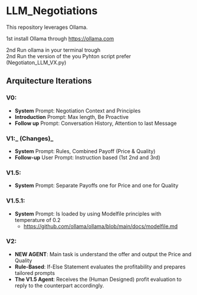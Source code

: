 # LLM_Negotiations

This repository leverages Ollama.

1st install Ollama through https://ollama.com

2nd Run ollama in your terminal trough  
2nd Run the version of the you Pyhton script prefer (Negotiaton_LLM_VX.py)

## Arquitecture Iterations

### **V0**:
  - **System** Prompt: Negotiation Context and Principles
  - **Introduction** Prompt: Max length, Be Proactive
  - **Follow up** Prompt: Conversation History, Attention to last Message
    
### **V1**:_ (Changes)_
  - **System** Prompt: Rules, Combined Payoff (Price & Quality)
  - **Follow-up** User Prompt: Instruction based (1st 2nd and 3rd)
    
### **V1.5**:
- **System** Prompt: Separate Payoffs one for Price and one for Quality
  
### **V1.5.1**:
- **System** Prompt: Is loaded by using Modelfile principles with temperature of 0.2
  - https://github.com/ollama/ollama/blob/main/docs/modelfile.md

 ### **V2**:
- **NEW AGENT**: Main task is understand the offer and output the Price and Quality
- **Rule-Based**: If-Else Statement evaluates the profitability and prepares tailored prompts
- **The V1.5 Agent**: Receives the (Human Designed) profit evaluation to reply to the counterpart accordingly.


